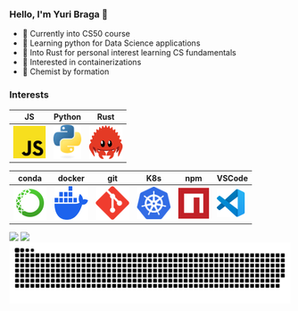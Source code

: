 ### Hello, I'm Yuri Braga 👋

- 🌱 Currently into CS50 course
- 🐍 Learning python for Data Science applications
- 🦀 Into Rust for personal interest learning CS fundamentals
- 🐳 Interested in containerizations
- 🧪 Chemist by formation


### Interests
| JS | Python | Rust |
|-----------|-----------|----------|
| <a href="https://www.javascript.com/" title="JavaScript"><img src="assets/javascript.svg" alt="JavaScript" width="58" height="58"/></a> | <a href="https://www.python.org/" title="Python"><img src="assets/python.svg" alt="python snakes" width="50" height="60.57"/></a> |<a href="https://www.rust-lang.org/" title="Ferris"><img src="assets/cuddlyferris.svg" alt="Ferris" width="60" height="60"/></a> |

| conda | docker | git | K8s | npm | VSCode |
|----------|----------|----------|----------|----------|----------|
| <a href="https://www.anaconda.com/" title="anaconda"><img src="assets/anaconda.svg" alt="anaconda" width="60" height="60"/></a> | <a href="https://www.docker.com/" title="docker"><img src="assets/docker.svg" alt="docker" width="60" height="60"/></a> | <a href="https://git-scm.com/" title="git"><img src="assets/git.svg" alt="git" width="60" height="60"/> </a> | <a href="https://kubernetes.io/" title="Kubernetes"><img src="assets/K8s.svg" alt="Kubernetes" width="60" height="58.22"/></a> |  <a href="https://www.npmjs.com/" title="npm"><img src="assets/npm.svg" alt="npm" width="55" height="55"/></a> | <a href="https://code.visualstudio.com/" title="VSCode"><img src="assets/vscode.svg" alt="VSCode" width="50" height="50"/></a> |



<!-- Status -->
<picture>
<source 
  srcset="https://github-readme-stats.vercel.app/api?username=bragasgambit&show_icons=true&theme=dark"
  media="(prefers-color-scheme: dark), (prefers-color-scheme: no-preference)"
/>
<source
  srcset="https://github-readme-stats.vercel.app/api?username=bragasgambit&show_icons=true"
  media="(prefers-color-scheme: light)"
/>
<img src="https://github-readme-stats.vercel.app/api?username=bragasgambit&show_icons=true" />
</picture>

<!-- Top Langs -->
<picture>
<source 
  srcset="https://github-readme-stats.vercel.app/api/top-langs/?username=bragasgambit&show_icons=true&theme=dark"
  media="(prefers-color-scheme: dark), (prefers-color-scheme: no-preference)"
/>
<source
  srcset="https://github-readme-stats.vercel.app/api/top-langs/?username=bragasgambit&show_icons=true"
  media="(prefers-color-scheme: light)"
/>
<img src="https://github-readme-stats.vercel.app/api/top-langs/?username=bragasgambit&show_icons=true" />
</picture>

<!-- Snake grid -->
<picture align="center">
  <source
    media="(prefers-color-scheme: dark)" srcset="https://raw.githubusercontent.com/platane/platane/output/github-contribution-grid-snake-dark.svg" />
  <source
    media="(prefers-color-scheme: light)" srcset="https://raw.githubusercontent.com/platane/platane/output/github-contribution-grid-snake.svg" />
  <img alt="github-snake" src="https://raw.githubusercontent.com/platane/platane/output/github-contribution-grid-snake.svg" />
</picture>
